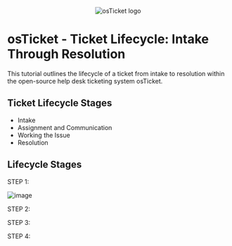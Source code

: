 <p align="center">
<img src="https://i.imgur.com/Clzj7Xs.png" alt="osTicket logo"/>
</p>

<h1>osTicket - Ticket Lifecycle: Intake Through Resolution</h1>
This tutorial outlines the lifecycle of a ticket from intake to resolution within the open-source help desk ticketing system osTicket.<br />


<h2>Ticket Lifecycle Stages</h2>

- Intake
- Assignment and Communication
- Working the Issue
- Resolution

<h2>Lifecycle Stages</h2>

STEP 1: 



![image](https://github.com/user-attachments/assets/b99dac6a-b3ca-4bb3-9585-450bee008bd4)



STEP 2:


STEP 3:



STEP 4:


